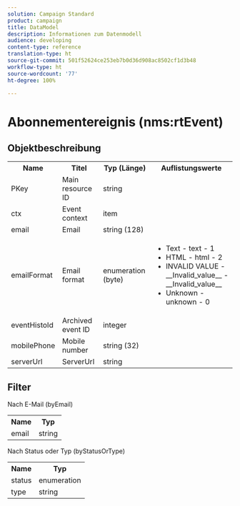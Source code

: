 ```yaml
---
solution: Campaign Standard
product: campaign
title: DataModel
description: Informationen zum Datenmodell
audience: developing
content-type: reference
translation-type: ht
source-git-commit: 501f52624ce253eb7b0d36d908ac8502cf1d3b48
workflow-type: ht
source-wordcount: '77'
ht-degree: 100%

---
```



# Abonnementereignis (nms:rtEvent)

## Objektbeschreibung

<table>
    <tr>
        <th>Name</th>
        <th>Titel</th>
        <th>Typ (Länge)</th>
        <th>Auflistungswerte</th>
    </tr>
    <tr>
        <td>PKey</td>
        <td>Main resource ID</td>
        <td>string </td>
        <td> </td>
    </tr>
    <tr>
        <td>ctx</td>
        <td>Event context</td>
        <td>item </td>
        <td> </td>
    </tr>
    <tr>
        <td>email</td>
        <td>Email</td>
        <td>string (128)</td>
        <td> </td>
    </tr>
    <tr>
        <td>emailFormat</td>
        <td>Email format</td>
        <td>enumeration (byte) </td>
        <td>
            <ul>
            <li>Text - text - 1</li>
            <li>HTML - html - 2</li>
            <li>INVALID VALUE - __Invalid_value__ - __Invalid_value__</li>
            <li>Unknown - unknown - 0</li>
            </ul>
        </td>
    </tr>
    <tr>
        <td>eventHistoId</td>
        <td>Archived event ID</td>
        <td>integer </td>
        <td> </td>
    </tr>
    <tr>
        <td>mobilePhone</td>
        <td>Mobile number</td>
        <td>string (32)</td>
        <td> </td>
    </tr>
    <tr>
        <td>serverUrl</td>
        <td>ServerUrl</td>
        <td>string </td>
        <td> </td>
    </tr>
</table>

## Filter

Nach E-Mail (byEmail)

<table>
    <tr>
    <th>Name</th>
    <th>Typ</th>
    </tr>
    <tr>
    <td>email</td>
    <td>string</td>
    </tr>
</table>

Nach Status oder Typ (byStatusOrType)

<table>
        <tr>
        <th>Name</th>
        <th>Typ</th>
        </tr>
        <tr>
        <td>status</td>
        <td>enumeration</td>
        </tr>
        <tr>
        <td>type</td>
        <td>string</td>
        </tr>
    </table>